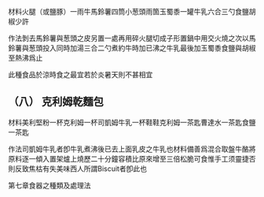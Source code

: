 材料火腿（或鹽豚）一雨牛馬鈴薯四筒小葱頭雨箇玉蜀黍一罐牛乳六合三勺食鹽胡椒少許



作法剝去馬鈴薯與葱頭之皮另置一處再用碎火腿切成子形置鍋中用交火燒之次以馬鈴薯與葱頭投入同時加湯三合二勺煮約牛時加已沸之牛乳最後加玉蜀黍食鹽與胡椒至熱沸爲止



此種食品於涼時食之最宜若於炎暑天則不甚相宜

## （八） 克利姆乾麵包

材料美利堅粉一杯克利姆一杯司凱姆牛乳一杯鞋鞋克利姆一茶匙曹達水一茶匙食鹽一茶匙



作法司凱姆牛乳者卽牛乳煮沸後已去上面乳皮之牛乳也材料備善爲混合取盤牛酪將原料逐一傾入置架爐上燒歷二十分鐘容積比原來增至三倍松脆可食惟手工须靈捷否則反致焦枯有失美味西人所謂Biscuit者卽此也

第七章食器之種類及處理法